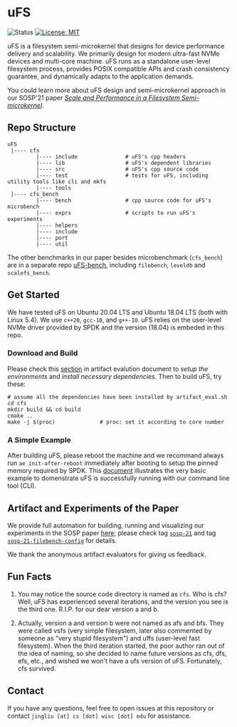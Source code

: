 # uFS

![Status](https://img.shields.io/badge/Version-Experimental-green.svg)
[![License: MIT](https://img.shields.io/badge/License-MIT-yellow.svg)](https://opensource.org/licenses/MIT)

uFS is a filesystem semi-microkernel that designs for device performance delivery and scalability.
We primarily design for modern ultra-fast NVMe devices and multi-core machine. uFS runs as a standalone user-level filesystem process, provides POSIX compatible APIs and crash consistency guarantee, and dynamically adapts to the application demands.

You could learn more about uFS design and semi-microkernel approach in our SOSP'21 paper *[Scale and Performance in a Filesystem Semi-microkernel](https://research.cs.wisc.edu/adsl/Publications/ufs-sosp21.pdf)*.


## Repo Structure

```
uFS
 |---- cfs
         |---- include               # uFS's cpp headers
         |---- lib                   # uFS's dependent libraries
         |---- src                   # uFS's cpp source code
         |---- test                  # tests for uFS, including utility tools like cli and mkfs
         |---- tools
 |---- cfs_bench
         |---- bench                 # cpp source code for uFS's microbench
         |---- exprs                 # scripts to run uFS's experiments
         |---- helpers
         |---- include
         |---- port
         |---- util
```

The other benchmarks in our paper besides microbenchmark (`cfs_bench`) are in a separate repo [uFS-bench](https://github.com/WiscADSL/uFS-bench), including `filebench`, `leveldb` and `scalefs_bench`.

## Get Started

We have tested uFS on Ubuntu 20.04 LTS and Ubuntu 18.04 LTS (both with Linux 5.4). We use `c++20`, `gcc-10`, and `g++-10`. uFS relies on
the user-level NVMe driver provided by SPDK and the version (18.04) is embeded in this repo.

### Download and Build

Please check this [section](https://github.com/WiscADSL/uFS/tree/main/cfs_bench/exprs/artifact_eval#initialization) in artifact evalution document to *setup the environments* and *install necessary dependencies*.
Then to build uFS, try these:

```
# assume all the dependencies have been installed by artifact_eval.sh
cd cfs
mkdir build && cd build
cmake ..
make -j $(proc)              # proc: set it according to core number
```

### A Simple Example

After building uFS, please reboot the machine and we recommand always run `ae init-after-reboot` immediately after booting to setup the pinned memory required by SPDK. This [document](./cfs/test/client/CLI-README.md) illustrates the very basic example to domenstrate uFS is successfully running with our command line tool (CLI).

## Artifact and Experiments of the Paper

We provide full automation for building, running and visualizing our experiments in the SOSP paper [here](https://github.com/WiscADSL/uFS/tree/sosp-21/cfs_bench/exprs/artifact_eval); please check tag [`sosp-21`](https://github.com/WiscADSL/uFS/tree/sosp-21) and tag [`sosp-21-filebench-config`](https://github.com/WiscADSL/uFS/tree/sosp-21-filebench-config) for details.

We thank the anonymous artifact evaluators for giving us feedback.

## Fun Facts

1. You may notice the source code directory is named as `cfs`. Who is cfs? Well, uFS has experienced several iterations, and the version you see is the third one. R.I.P. for our dear version a and b.

2. Actually, version a and version b were not named as afs and bfs. They were called vsfs (very simple filesystem, later also commented by someone as "very stupid filesystem") and uffs (user-level fast filesystem). When the third iteration started, the poor author ran out of the idea of naming, so she decided to name future versions as cfs, dfs, efs, etc., and wished we won't have a ufs version of uFS. Fortunately, cfs survived.

## Contact

If you have any questions, feel free to open issues at this repository or contact `jingliu [at] cs [dot] wisc [dot] edu` for assistance.
